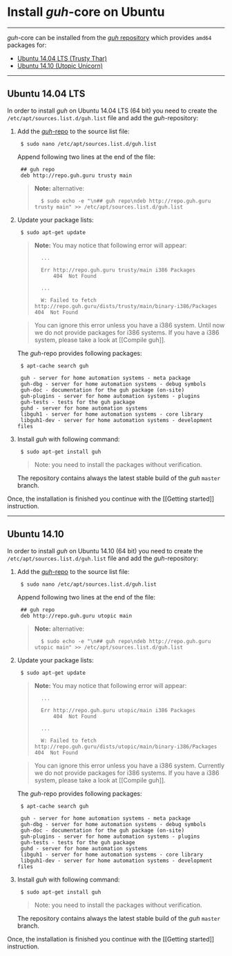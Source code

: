 # Install *guh*-core on Ubuntu
--------------------------------------------
*guh*-core can be installed from the [*guh* repository](http://repo.guh.guru/) which provides `amd64` packages for: 

* [Ubuntu 14.04 LTS (Trusty Thar)](https://github.com/guh/guh/wiki/Install-guh-core-on-Ubuntu#ubuntu-1404-lts)
* [Ubuntu 14.10 (Utopic Unicorn)](https://github.com/guh/guh/wiki/Install-guh-core-on-Ubuntu#ubuntu-1410)

--------------------------------------------
## Ubuntu 14.04 LTS

In order to install *guh* on Ubuntu 14.04 LTS (64 bit) you need to create the `/etc/apt/sources.list.d/guh.list` file and add the *guh*-repository:

1. Add the [*guh*-repo](http://repo.guh.guru/) to the source list file:
        
        $ sudo nano /etc/apt/sources.list.d/guh.list
            
    Append following two lines at the end of the file:
    
        ## guh repo
        deb http://repo.guh.guru trusty main
        
    > **Note:** alternative:
    > 
    >       $ sudo echo -e "\n## guh repo\ndeb http://repo.guh.guru trusty main" >> /etc/apt/sources.list.d/guh.list

        
2. Update your package lists:
    
        $ sudo apt-get update
    
    > **Note:** You may notice that following error will appear:
    >   
    >       ...
    >       
    >       Err http://repo.guh.guru trusty/main i386 Packages                    
    >           404  Not Found
    >       
    >       ...
    >       
    >       W: Failed to fetch http://repo.guh.guru/dists/trusty/main/binary-i386/Packages  404  Not Found
            
    > You can ignore this error unless you have a i386 system. Until now we do not provide packages for i386 systems. If you have a i386 system, please take a look at [[Compile guh]].

    The *guh*-repo provides following packages:
    
        $ apt-cache search guh
    
        guh - server for home automation systems - meta package
        guh-dbg - server for home automation systems - debug symbols
        guh-doc - documentation for the guh package (on-site)
        guh-plugins - server for home automation systems - plugins
        guh-tests - tests for the guh package
        guhd - server for home automation systems
        libguh1 - server for home automation systems - core library
        libguh1-dev - server for home automation systems - development files

3. Install *guh* with following command:
    
        $ sudo apt-get install guh
        
    > Note: you need to install the packages without verification.

    The repository contains always the latest stable build of the *guh* `master` branch. 

Once, the installation is finished you continue with the [[Getting started]] instruction.

--------------------------------------------
## Ubuntu 14.10

In order to install *guh* on Ubuntu 14.10 (64 bit) you need to create the `/etc/apt/sources.list.d/guh.list` file and add the *guh*-repository:

1. Add the [*guh*-repo](http://repo.guh.guru/) to the source list file:
        
        $ sudo nano /etc/apt/sources.list.d/guh.list
            
    Append following two lines at the end of the file:
    
        ## guh repo
        deb http://repo.guh.guru utopic main
        
    > **Note:** alternative:
    >
    >       $ sudo echo -e "\n## guh repo\ndeb http://repo.guh.guru utopic main" >> /etc/apt/sources.list.d/guh.list

2. Update your package lists:
    
        $ sudo apt-get update
    
    > **Note:** You may notice that following error will appear:
    >   
    >       ...
    >       
    >       Err http://repo.guh.guru utopic/main i386 Packages                    
    >           404  Not Found
    >       
    >       ...
    >       
    >       W: Failed to fetch http://repo.guh.guru/dists/utopic/main/binary-i386/Packages  404  Not Found
            
    > You can ignore this error unless you have a i386 system. Currently we do not provide packages for i386 systems. If you have a i386 system, please take a look at [[Compile guh]]. 

    The *guh*-repo provides following packages:
    
        $ apt-cache search guh
    
        guh - server for home automation systems - meta package
        guh-dbg - server for home automation systems - debug symbols
        guh-doc - documentation for the guh package (on-site)
        guh-plugins - server for home automation systems - plugins
        guh-tests - tests for the guh package
        guhd - server for home automation systems
        libguh1 - server for home automation systems - core library
        libguh1-dev - server for home automation systems - development files

3. Install *guh* with following command:
    
        $ sudo apt-get install guh
    
    > Note: you need to install the packages without verification.
    
    The repository contains always the latest stable build of the *guh* `master` branch. 

Once, the installation is finished you continue with the [[Getting started]] instruction.

    
